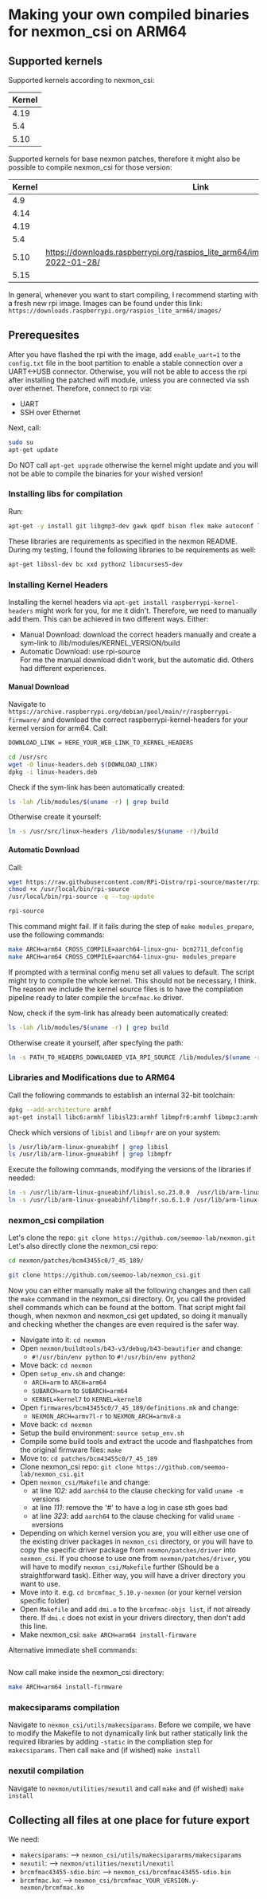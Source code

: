 # Making your own compiled binaries for nexmon_csi on ARM64

## Supported kernels
Supported kernels according to nexmon_csi:

Kernel | 
-------|
4.19   |
5.4    |
5.10   |

Supported kernels for base nexmon patches, therefore it might also be possible to compile nexmon_csi for those version:

Kernel | Link
-------|-----
4.9    |
4.14   |
4.19   |
5.4    |
5.10   | https://downloads.raspberrypi.org/raspios_lite_arm64/images/raspios_lite_arm64-2022-01-28/
5.15   |

In general, whenever you want to start compiling, I recommend starting with a fresh new rpi image.
Images can be found under this link:
`https://downloads.raspberrypi.org/raspios_lite_arm64/images/`

## Prerequesites
After you have flashed the rpi with the image, add `enable_uart=1` to the `config.txt` 
file in the boot partition to enable a stable connection over a UART&lt;-&gt;USB connector.
Otherwise, you will not be able to access the rpi after installing the patched wifi module,
unless you are connected via ssh over ethernet.
Therefore, connect to rpi via:
- UART
- SSH over Ethernet

Next, call:
```sh
sudo su
apt-get update
```

Do NOT call `apt-get upgrade` otherwise the kernel might update and you will not be able to compile the binaries for your wished version!

### Installing libs for compilation
Run:
```sh
apt-get -y install git libgmp3-dev gawk qpdf bison flex make autoconf libtool texinfo
```
These libraries are requirements as specified in the nexmon README.
During my testing, I found the following libraries to be requirements as well:
```sh
apt-get libssl-dev bc xxd python2 libncurses5-dev
```

### Installing Kernel Headers
Installing the kernel headers via `apt-get install raspberrypi-kernel-headers` might work for you,
for me it didn't. Therefore, we need to manually add them. 
This can be achieved in two different ways.
Either:
- Manual Download: download the correct headers manually and create a sym-link to /lib/modules/KERNEL_VERSION/build
- Automatic Download: use rpi-source
<br> For me the manual download didn't work, but the automatic did.
Others had different experiences.

#### Manual Download
Navigate to `https://archive.raspberrypi.org/debian/pool/main/r/raspberrypi-firmware/`
and download the correct raspberrypi-kernel-headers for your kernel version for arm64.
Call:
```sh
DOWNLOAD_LINK = HERE_YOUR_WEB_LINK_TO_KERNEL_HEADERS

cd /usr/src
wget -O linux-headers.deb $(DOWNLOAD_LINK)
dpkg -i linux-headers.deb
```

Check if the sym-link has been automatically created:
```sh
ls -lah /lib/modules/$(uname -r) | grep build
```
Otherwise create it yourself:
```sh
ln -s /usr/src/linux-headers /lib/modules/$(uname -r)/build
```


#### Automatic Download
Call:
```sh
wget https://raw.githubusercontent.com/RPi-Distro/rpi-source/master/rpi-source -O /usr/local/bin/rpi-source 
chmod +x /usr/local/bin/rpi-source 
/usr/local/bin/rpi-source -q --tag-update

rpi-source
```

This command might fail. If it fails during the step of `make modules_prepare`, use the following commands:
```sh
make ARCH=arm64 CROSS_COMPILE=aarch64-linux-gnu- bcm2711_defconfig
make ARCH=arm64 CROSS_COMPILE=aarch64-linux-gnu- modules_prepare
```
If prompted with a terminal config menu set all values to default.
The script might try to compile the whole kernel. This should not be necessary, I think.
The reason we include the kernel source files is to have the compilation pipeline ready to later compile
the `brcmfmac.ko` driver.

Now, check if the sym-link has already been automatically created:
```sh
ls -lah /lib/modules/$(uname -r) | grep build
```
Otherwise create it yourself, after specfying the path:
```sh
ln -s PATH_TO_HEADERS_DOWNLOADED_VIA_RPI_SOURCE /lib/modules/$(uname -r)/build
```

### Libraries and Modifications due to ARM64
Call the following commands to establish an internal 32-bit toolchain:
```sh
dpkg --add-architecture armhf
apt-get install libc6:armhf libisl23:armhf libmpfr6:armhf libmpc3:armhf libstdc++6:armhf
```

Check which versions of `libisl` and `libmpfr` are on your system:
```sh
ls /usr/lib/arm-linux-gnueabihf | grep libisl
ls /usr/lib/arm-linux-gnueabihf | grep libmpfr
```
Execute the following commands, modifying the versions of the libraries if needed:
```sh
ln -s /usr/lib/arm-linux-gnueabihf/libisl.so.23.0.0  /usr/lib/arm-linux-gnueabihf/libisl.so.10
ln -s /usr/lib/arm-linux-gnueabihf/libmpfr.so.6.1.0 /usr/lib/arm-linux-gnueabihf/libmpfr.so.4
```

### nexmon_csi compilation
Let's clone the repo:
`git clone https://github.com/seemoo-lab/nexmon.git`
Let's also directly clone the nexmon_csi repo:
```sh
cd nexmon/patches/bcm43455c0/7_45_189/

git clone https://github.com/seemoo-lab/nexmon_csi.git
```

Now you can either manually make all the following changes and then call the `make` command in the nexmon_csi directory.
Or, you call the provided shell commands which can be found at the bottom. 
That script might fail though, when nexmon and nexmon_csi get updated, so doing it manually and checking whether the changes are even required is the safer way.

- Navigate into it: `cd nexmon`
- Open `nexmon/buildtools/b43-v3/debug/b43-beautifier` and change:
	- `#!/usr/bin/env python` to `#!/usr/bin/env python2`
- Move back: `cd nexmon`
- Open `setup_env.sh` and change:
	- `ARCH=arm` to `ARCH=arm64`
	- `SUBARCH=arm` to `SUBARCH=arm64`
	- `KERNEL=kernel7` to `KERNEL=kernel8`
- Open `firmwares/bcm43455c0/7_45_189/definitions.mk` and change:
	- `NEXMON_ARCH=armv7l-r` to `NEXMON_ARCH=armv8-a`
- Move back: `cd nexmon`
- Setup the build environment: `source setup_env.sh`
- Compile some build tools and extract the ucode and flashpatches from the original firmware files: `make`
- Move to: `cd patches/bcm43455c0/7_45_189`
- Clone nexmon_csi repo: `git clone https://github.com/seemoo-lab/nexmon_csi.git`
- Open `nexmon_csi/Makefile` and change:
	- at line _102_: add `aarch64` to the clause checking for valid `uname -m` versions
	- at line _111_: remove the '#' to have a log in case sth goes bad
	- at line _323_: add `aarch64` to the clause checking for valid `uname -m`versions
- Depending on which kernel version you are, you will either use one of the existing driver packages in `nexmon_csi` directory, or you will have to copy the specific driver package from `nexmon/patches/driver` into `nexmon_csi`. If you choose to use one from `nexmon/patches/driver`, you will have to modify `nexmon_csi/Makefile` further (Should be a straightforward task). Either way, you will have a driver directory you want to use.
- Move into it. e.g. `cd brcmfmac_5.10.y-nexmon` (or your kernel version specific folder)
- Open `Makefile` and add `dmi.o` to the `brcmfmac-objs list`, if not already there. If `dmi.c` does not exist in your drivers directory, then don't add this line.
- Make nexmon_csi: `make ARCH=arm64 install-firmware`

Alternative immediate shell commands:
```sh

```
Now call make inside the nexmon_csi directory:
```sh
make ARCH=arm64 install-firmware
```

### makecsiparams compilation
Navigate to `nexmon_csi/utils/makecsiparams`.
Before we compile, we have to modify the Makefile to not dynamically link but rather statically link
the required libraries by adding `-static` in the compliation step for `makecsiparams`.
Then call `make` and (if wished) `make install`


### nexutil compilation
Navigate to `nexmon/utilities/nexutil` and call `make` and (if wished) `make install`

## Collecting all files at one place for future export
We need:
- `makecsiparams`: --> `nexmon_csi/utils/makecsipararms/makecsiparams`
- `nexutil`: --> `nexmon/utilities/nexutil/nexutil`
- `brcmfmac43455-sdio.bin`: --> `nexmon_csi/brcmfmac43455-sdio.bin`
- `brcmfmac.ko`: --> `nexmon_csi/brcmfmac_YOUR_VERSION.y-nexmon/brcmfmac.ko`

